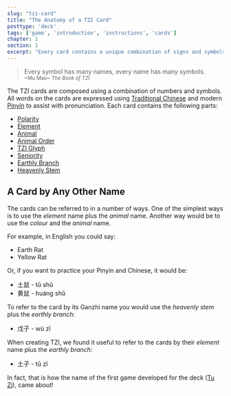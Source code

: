 ```yaml
---
slug: "tzi-card"
title: "The Anatomy of a TZI Card"
posttype: 'deck'
tags: ['game', 'introduction', 'instructions', 'cards']
chapter: 1
section: 1
excerpt: "Every card contains a unique combination of signs and symbols and words"
---
```

<blockquote>
    <p>
        Every symbol has many names, every name has many symbols.
        <br />
        <small>~Mu Mao~ <em>The Book of TZI</em></small>
    </p>
</blockquote>

The TZI cards are composed using a combination of numbers and symbols. All words on the cards are expressed using [Traditional Chinese](https://en.wikipedia.org/wiki/Traditional_Chinese_characters "Traditional Chinese Characters") and modern [Pinyin](https://en.wikipedia.org/wiki/Pinyin "Pinyin") to assist with pronunciation. Each card contains the following parts:

* [Polarity](../polarity "Polarity")
* [Element](elements "Element")
* [Animal](animals "Animal")
* [Animal Order](animals "Animal Order")
* [TZI Glyph](tzi-glyph "TZI Glyph")
* [Seniority](seniority "Seniority")
* [Earthly Branch](earthly-branches "Earthly Branches")
* [Heavenly Stem](heavenly-stems "Heavenly Stem")

## A Card by Any Other Name

The cards can be referred to in a number of ways. One of the simplest ways is to use the *element* name plus the *animal* name.
Another way would be to use the *colour* and the *animal* name.

For example, in English you could say:
* Earth Rat
* Yellow Rat

Or, if you want to practice your Pinyin and Chinese, it would be:
* 土鼠	- tǔ shǔ
* 黄鼠 - huáng shǔ

To refer to the card by its Ganzhi name you would use the *heavenly stem* plus the *earthly branch*:
* 戊子 - wù zǐ

When creating TZI, we found it useful to refer to the cards by their *element* name plus the *earthly branch*:
* 土子 - tǔ zǐ

In fact, that is how the name of the first game developed for the deck ([Tu Zi](tu-zi "Tu Zi")), came about! 



